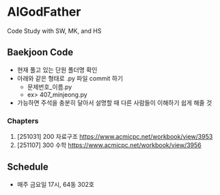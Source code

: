 # AIGodFather
Code Study with SW, MK, and HS



## Baekjoon Code
- 현재 풀고 있는 단원 폴더명 확인
- 아래와 같은 형태로 .py 파일 commit 하기
  - 문제번호_이름.py
  - ex> 407_minjeong.py
- 가능하면 주석을 충분히 달아서 설명할 때 다른 사람들이 이해하기 쉽게 해줄 것

### Chapters
1. [251031] 200 자료구조 https://www.acmicpc.net/workbook/view/3953
2. [251107] 300 수학 https://www.acmicpc.net/workbook/view/3956

## Schedule
- 매주 금요일 17시, 64동 302호
